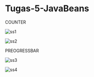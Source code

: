 # Tugas-5-JavaBeans
COUNTER

![ss1](https://user-images.githubusercontent.com/44233324/82074362-da847a80-9704-11ea-8d2f-91fe65915d3e.PNG)

![ss2](https://user-images.githubusercontent.com/44233324/82074370-dc4e3e00-9704-11ea-8505-8aa0c3485092.PNG)

PREOGRESSBAR

![ss3](https://user-images.githubusercontent.com/44233324/82074372-dce6d480-9704-11ea-926c-270a0062f70e.PNG)

![ss4](https://user-images.githubusercontent.com/44233324/82074375-dd7f6b00-9704-11ea-9c2c-afe21aee53cb.PNG)

